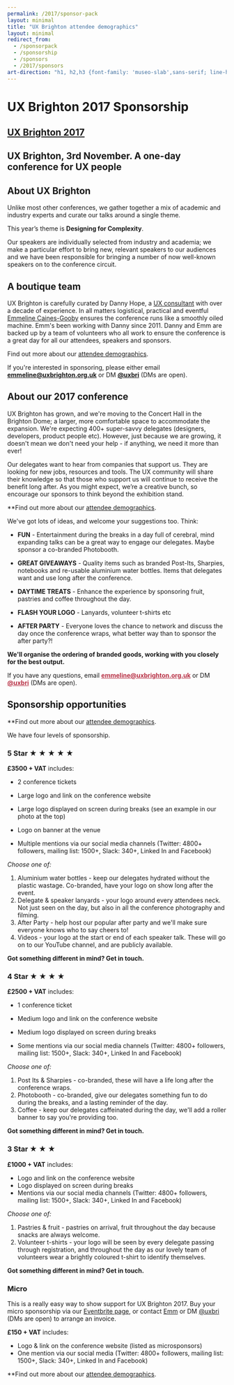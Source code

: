 ```yaml
---
permalink: /2017/sponsor-pack
layout: minimal
title: "UX Brighton attendee demographics"
layout: minimal
redirect_from:
  - /sponsorpack
  - /sponsorship
  - /sponsors
  - /2017/sponsors
art-direction: "h1, h2,h3 {font-family: 'museo-slab',sans-serif; line-height: 1.2} h2{font-size: 1.5rem; color: #1075b0} h3{font-size: 1.3rem; color: #b83246 !important} img {width: 100%; padding:0; margin: 0; border: none} img[src*='3rd-party-logos']{width: 25%; vertical-align: middle; padding: 5px;} #ux-brighton-2017-sponsorship{background-image: url('/2017/photos/31158315046_8e49931af7_o.jpg'); background-repeat: no-repeat; margin: -2.5rem -2.5rem 0 -2.5rem; padding: 100% 1rem 1rem 2.5rem; height: 5rem; background-size: cover; color: #fff !important; text-shadow: 1px 1px 2px black;} #ux-brighton-2017 {background-image: url(/2017/logo/red-square-2017.svg); background-repeat: no-repeat; color: transparent; height: 15%; width: auto; position: absolute; top: 1rem; left: 1rem; margin: 0; padding: 0;} #ux-brighton-2017  a {height: 100%; width: auto; display: block; color: transparent} #ux-brighton-2017 a:hover {border: none} .event-detail{position: relative} .event-meta{ margin-bottom: 0} #ux-brighton-3rd-november-a-one-day-conference-for-ux-people {font-size: 3.2vmin; margin: 0 -3rem; padding: 1rem 2rem; background: #b83246; color: #fff; text-align: center;} body p{font-size: 1.1rem; line-height: 1.7rem} .quote p {margin: 1.1rem 2rem 0 0; color: rgb(127,127,127); font-size: 1.2rem; line-height: 2; font-style: italic} @media (min-width: 55rem) {img {width: auto} img[src*='3rd-party-logos']{width: 15%; vertical-align: middle; padding: 5px;} #ux-brighton-2017-sponsorship{padding-top: 35%; padding-bottom: 0rem}}"
---
```

# UX Brighton 2017 Sponsorship

## [UX Brighton 2017](http://uxbrighton.org.uk)

## UX Brighton, 3rd November. A one-day conference for UX people

## About UX Brighton

Unlike most other conferences, we gather together a mix of academic and industry experts and curate our talks around a single theme.

This year’s theme is **Designing for Complexity**.

Our speakers are individually selected from industry and academia; we make a particular effort to bring new, relevant speakers to our audiences and we have been responsible for bringing a number of now well-known speakers on to the conference circuit.

## A boutique team

UX Brighton is carefully curated by Danny Hope, a [UX consultant](https://www.linkedin.com/in/dannyhope) with over a decade of experience. In all matters logistical, practical and eventful [Emmeline Caines-Gooby](https://www.linkedin.com/in/emmeline-caines-gooby-9579195) ensures the conference runs like a smoothly oiled machine. Emm's been working with Danny since 2011. Danny and Emm are backed up by a team of volunteers who all work to ensure the conference is a great day for all our attendees, speakers and sponsors.

Find out more about our [attendee demographics](/2017/attendee-demographics).

If you're interested in sponsoring, please either email **[emmeline@uxbrighton.org.uk](mailto:emmeline@uxbrighton.org.uk)**
or DM **[@uxbri](https://twitter.com/direct_messages/create/uxbri)** (DMs are open).

## About our 2017 conference

UX Brighton has grown, and we're moving to the Concert Hall in the Brighton Dome; a larger, more comfortable space to accommodate the expansion. We're expecting 400+ super-savvy delegates (designers, developers, product people etc). However, just because we are growing, it doesn't mean we don't need your help - if anything, we need it more than ever!

Our delegates want to hear from companies that support us. They are looking for new jobs, resources and tools. The UX community will share their knowledge so that those who support us will continue to receive the benefit long after. As you might expect, we’re a creative bunch, so encourage our sponsors to think beyond the exhibition stand.

**Find out more about our [attendee demographics](/2017/attendee-demographics).

We've got lots of ideas, and welcome your suggestions too. Think:

* **FUN** - Entertainment during the breaks in a day full of cerebral, mind expanding talks can be a great way to engage our delegates. Maybe sponsor a co-branded Photobooth.

* **GREAT GIVEAWAYS** - Quality items such as branded Post-Its, Sharpies, notebooks and re-usable aluminium water bottles. Items that delegates want and use long after the conference.

* **DAYTIME TREATS** - Enhance the experience by sponsoring fruit, pastries and coffee throughout the day.

* **FLASH YOUR LOGO** - Lanyards, volunteer t-shirts etc

* **AFTER PARTY** - Everyone loves the chance to network and discuss the day once the conference wraps, what better way than to sponsor the after party?!

**We'll organise the ordering of branded goods, working with you closely for the best output.**

<p>If you have any questions, email <strong><a href="mailto:emmeline@uxbrighton.org.uk" style="color:#b83246">emmeline@uxbrighton.org.uk</a></strong>
or DM <strong><a href="https://twitter.com/direct_messages/create/uxbri" style="color:#b83246">@uxbri</a></strong> (DMs are open).</p>

## Sponsorship opportunities

**Find out more about our [attendee demographics](/2017/attendee-demographics).

We have four levels of sponsorship.

### 5 Star ★ ★ ★ ★ ★

**£3500 + VAT** includes:

* 2 conference tickets

* Large logo and link on the conference website

* Large logo displayed on screen during breaks (see an example in our photo at the top)

* Logo on banner at the venue

* Multiple mentions via our social media channels (Twitter: 4800+ followers, mailing list: 1500+, Slack: 340+, Linked In and Facebook)

*Choose one of:*

  1. Aluminium water bottles - keep our delegates hydrated without the plastic wastage. Co-branded, have your logo on show long after the event.
  2. Delegate & speaker lanyards - your logo around every attendees neck. Not just seen on the day, but also in all the conference photography and filming.
  3. After Party - help host our popular after party and we'll make sure everyone knows who to say cheers to!
  4. Videos - your logo at the start or end of each speaker talk. These will go on to our YouTube channel, and are publicly available.

**Got something different in mind? Get in touch.**

### 4 Star ★ ★ ★ ★

**£2500 + VAT** includes:

* 1 conference ticket

* Medium logo and link on the conference website

* Medium logo displayed on screen during breaks

* Some mentions via our social media channels (Twitter: 4800+ followers, mailing list: 1500+, Slack: 340+, Linked In and Facebook)

*Choose one of:*

1. Post Its & Sharpies - co-branded, these will have a life long after the conference wraps.
2.  Photobooth - co-branded, give our delegates something fun to do during the breaks, and a lasting reminder of the day.
3.  Coffee - keep our delegates caffeinated during the day, we'll add a roller banner to say you're providing too.

**Got something different in mind? Get in touch.**

### 3 Star ★ ★ ★

**£1000 + VAT** includes:

* Logo and link on the conference website
* Logo displayed on screen during breaks
* Mentions via our social media channels (Twitter: 4800+ followers, mailing list: 1500+, Slack: 340+, Linked In and Facebook)

*Choose one of:*

1.  Pastries & fruit - pastries on arrival, fruit throughout the day because snacks are always welcome.
2.  Volunteer t-shirts - your logo will be seen by every delegate passing through registration, and throughout the day as our lovely team of volunteers wear a brightly coloured t-shirt to identify themselves.

**Got something different in mind? Get in touch.**

### Micro

This is a really easy way to show support for UX Brighton 2017. Buy your micro sponsorship via our [Eventbrite page](https://www.eventbrite.co.uk/e/ux-brighton-2017-tickets-29815170979), or contact [Emm](mailto:emmeline@uxbrighton.org.uk) or DM [@uxbri](https://twitter.com/uxbri) (DMs are open) to arrange an invoice.

**£150 + VAT** includes:

* Logo & link on the conference website (listed as microsponsors)
* One mention via our social media (Twitter: 4800+ followers, mailing list: 1500+, Slack: 340+, Linked In and Facebook)

**Find out more about our [attendee demographics](/2017/attendee-demographics).
